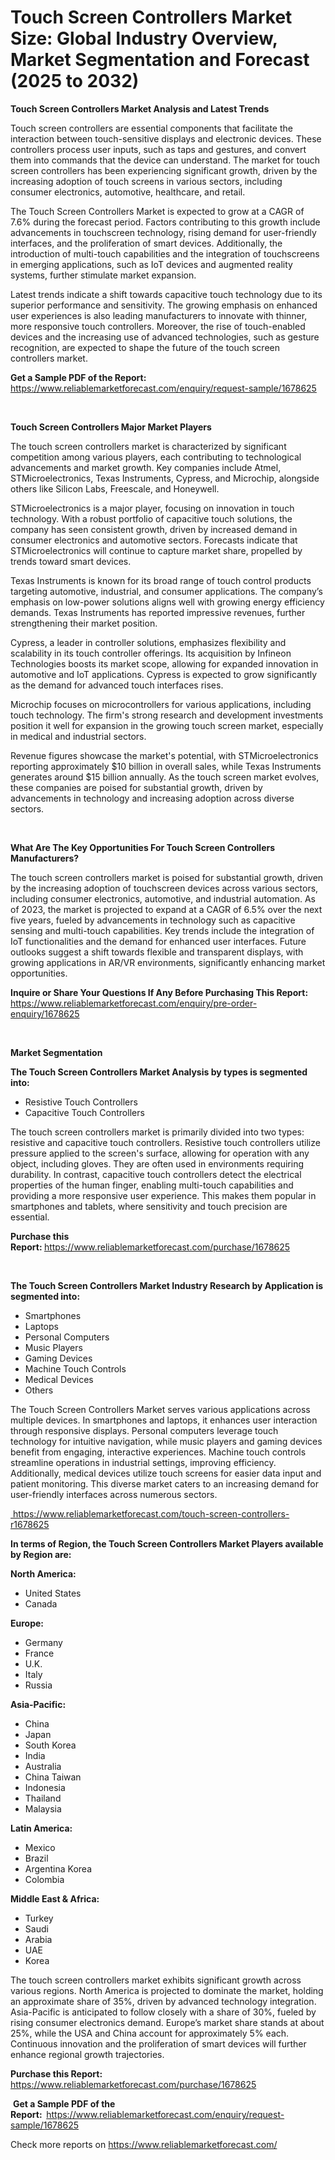 <p><h1>Touch Screen Controllers Market Size: Global Industry Overview, Market Segmentation and Forecast (2025 to 2032)</h1></p><p><strong>Touch Screen Controllers Market Analysis and Latest Trends</strong></p>
<p><p>Touch screen controllers are essential components that facilitate the interaction between touch-sensitive displays and electronic devices. These controllers process user inputs, such as taps and gestures, and convert them into commands that the device can understand. The market for touch screen controllers has been experiencing significant growth, driven by the increasing adoption of touch screens in various sectors, including consumer electronics, automotive, healthcare, and retail.</p><p>The Touch Screen Controllers Market is expected to grow at a CAGR of 7.6% during the forecast period. Factors contributing to this growth include advancements in touchscreen technology, rising demand for user-friendly interfaces, and the proliferation of smart devices. Additionally, the introduction of multi-touch capabilities and the integration of touchscreens in emerging applications, such as IoT devices and augmented reality systems, further stimulate market expansion.</p><p>Latest trends indicate a shift towards capacitive touch technology due to its superior performance and sensitivity. The growing emphasis on enhanced user experiences is also leading manufacturers to innovate with thinner, more responsive touch controllers. Moreover, the rise of touch-enabled devices and the increasing use of advanced technologies, such as gesture recognition, are expected to shape the future of the touch screen controllers market.</p></p>
<p><strong>Get a Sample PDF of the Report:&nbsp;</strong> <a href="https://www.reliablemarketforecast.com/enquiry/request-sample/1678625?utm_campaign=3223&utm_medium=2&utm_source=Github&utm_content=ia&utm_term=06042025&utm_id=touch-screen-controllers">https://www.reliablemarketforecast.com/enquiry/request-sample/1678625</a></p>
<p>&nbsp;</p>
<p><strong>Touch Screen Controllers Major Market Players</strong></p>
<p><p>The touch screen controllers market is characterized by significant competition among various players, each contributing to technological advancements and market growth. Key companies include Atmel, STMicroelectronics, Texas Instruments, Cypress, and Microchip, alongside others like Silicon Labs, Freescale, and Honeywell.</p><p>STMicroelectronics is a major player, focusing on innovation in touch technology. With a robust portfolio of capacitive touch solutions, the company has seen consistent growth, driven by increased demand in consumer electronics and automotive sectors. Forecasts indicate that STMicroelectronics will continue to capture market share, propelled by trends toward smart devices.</p><p>Texas Instruments is known for its broad range of touch control products targeting automotive, industrial, and consumer applications. The company’s emphasis on low-power solutions aligns well with growing energy efficiency demands. Texas Instruments has reported impressive revenues, further strengthening their market position.</p><p>Cypress, a leader in controller solutions, emphasizes flexibility and scalability in its touch controller offerings. Its acquisition by Infineon Technologies boosts its market scope, allowing for expanded innovation in automotive and IoT applications. Cypress is expected to grow significantly as the demand for advanced touch interfaces rises.</p><p>Microchip focuses on microcontrollers for various applications, including touch technology. The firm's strong research and development investments position it well for expansion in the growing touch screen market, especially in medical and industrial sectors.</p><p>Revenue figures showcase the market's potential, with STMicroelectronics reporting approximately $10 billion in overall sales, while Texas Instruments generates around $15 billion annually. As the touch screen market evolves, these companies are poised for substantial growth, driven by advancements in technology and increasing adoption across diverse sectors.</p></p>
<p>&nbsp;</p>
<p><strong>What Are The Key Opportunities For Touch Screen Controllers Manufacturers?</strong></p>
<p><p>The touch screen controllers market is poised for substantial growth, driven by the increasing adoption of touchscreen devices across various sectors, including consumer electronics, automotive, and industrial automation. As of 2023, the market is projected to expand at a CAGR of 6.5% over the next five years, fueled by advancements in technology such as capacitive sensing and multi-touch capabilities. Key trends include the integration of IoT functionalities and the demand for enhanced user interfaces. Future outlooks suggest a shift towards flexible and transparent displays, with growing applications in AR/VR environments, significantly enhancing market opportunities.</p></p>
<p><strong>Inquire or Share Your Questions If Any Before Purchasing This Report:</strong> <a href="https://www.reliablemarketforecast.com/enquiry/pre-order-enquiry/1678625?utm_campaign=3223&utm_medium=2&utm_source=Github&utm_content=ia&utm_term=06042025&utm_id=touch-screen-controllers">https://www.reliablemarketforecast.com/enquiry/pre-order-enquiry/1678625</a></p>
<p>&nbsp;</p>
<p><strong>Market Segmentation</strong></p>
<p><strong>The Touch Screen Controllers Market Analysis by types is segmented into:</strong></p>
<p><ul><li>Resistive Touch Controllers</li><li>Capacitive Touch Controllers</li></ul></p>
<p><p>The touch screen controllers market is primarily divided into two types: resistive and capacitive touch controllers. Resistive touch controllers utilize pressure applied to the screen's surface, allowing for operation with any object, including gloves. They are often used in environments requiring durability. In contrast, capacitive touch controllers detect the electrical properties of the human finger, enabling multi-touch capabilities and providing a more responsive user experience. This makes them popular in smartphones and tablets, where sensitivity and touch precision are essential.</p></p>
<p><strong>Purchase this Report:&nbsp;</strong><a href="https://www.reliablemarketforecast.com/purchase/1678625?utm_campaign=3223&utm_medium=2&utm_source=Github&utm_content=ia&utm_term=06042025&utm_id=touch-screen-controllers">https://www.reliablemarketforecast.com/purchase/1678625</a></p>
<p>&nbsp;</p>
<p><strong>The Touch Screen Controllers Market Industry Research by Application is segmented into:</strong></p>
<p><ul><li>Smartphones</li><li>Laptops</li><li>Personal Computers</li><li>Music Players</li><li>Gaming Devices</li><li>Machine Touch Controls</li><li>Medical Devices</li><li>Others</li></ul></p>
<p><p>The Touch Screen Controllers Market serves various applications across multiple devices. In smartphones and laptops, it enhances user interaction through responsive displays. Personal computers leverage touch technology for intuitive navigation, while music players and gaming devices benefit from engaging, interactive experiences. Machine touch controls streamline operations in industrial settings, improving efficiency. Additionally, medical devices utilize touch screens for easier data input and patient monitoring. This diverse market caters to an increasing demand for user-friendly interfaces across numerous sectors.</p></p>
<p><a href="https://www.reliablemarketforecast.com/touch-screen-controllers-r1678625?utm_campaign=3223&utm_medium=2&utm_source=Github&utm_content=ia&utm_term=06042025&utm_id=touch-screen-controllers">&nbsp;https://www.reliablemarketforecast.com/touch-screen-controllers-r1678625</a></p>
<p><strong>In terms of Region, the Touch Screen Controllers Market Players available by Region are:</strong></p>
<p>
    <p> <strong> North America: </strong>
        <ul>
            <li>United States</li>
            <li>Canada</li>
        </ul>
        </p> 
    <p> <strong> Europe: </strong>
        <ul>
            <li>Germany</li>
            <li>France</li>
            <li>U.K.</li>
            <li>Italy</li>
            <li>Russia</li>
        </ul>
        </p> 
    <p> <strong> Asia-Pacific: </strong>
        <ul>
            <li>China</li>
            <li>Japan</li>
            <li>South Korea</li>
            <li>India</li>
            <li>Australia</li>
            <li>China Taiwan</li>
            <li>Indonesia</li>
            <li>Thailand</li>
            <li>Malaysia</li>
        </ul>
        </p> 
    <p> <strong> Latin America: </strong>
        <ul>
            <li>Mexico</li>
            <li>Brazil</li>
            <li>Argentina Korea</li>
            <li>Colombia</li>
        </ul>
        </p> 
    <p> <strong> Middle East & Africa: </strong>
        <ul>
            <li>Turkey</li>
            <li>Saudi</li>
            <li>Arabia</li>
            <li>UAE</li>
            <li>Korea</li>
        </ul>
    </p>
    </p>
<p><p>The touch screen controllers market exhibits significant growth across various regions. North America is projected to dominate the market, holding an approximate share of 35%, driven by advanced technology integration. Asia-Pacific is anticipated to follow closely with a share of 30%, fueled by rising consumer electronics demand. Europe’s market share stands at about 25%, while the USA and China account for approximately 5% each. Continuous innovation and the proliferation of smart devices will further enhance regional growth trajectories.</p></p>
<p><strong>Purchase this Report: </strong><a href="https://www.reliablemarketforecast.com/purchase/1678625?utm_campaign=3223&utm_medium=2&utm_source=Github&utm_content=ia&utm_term=06042025&utm_id=touch-screen-controllers">https://www.reliablemarketforecast.com/purchase/1678625</a></p>
<p>&nbsp;<strong>Get a Sample PDF of the Report:&nbsp;&nbsp;</strong><a href="https://www.reliablemarketforecast.com/enquiry/request-sample/1678625?utm_campaign=3223&utm_medium=2&utm_source=Github&utm_content=ia&utm_term=06042025&utm_id=touch-screen-controllers">https://www.reliablemarketforecast.com/enquiry/request-sample/1678625</a></p>
<p><strong></strong></p>
<p>Check more reports on <a href="https://www.reliablemarketforecast.com/?utm_campaign=3223&utm_medium=2&utm_source=Github&utm_content=ia&utm_term=06042025&utm_id=touch-screen-controllers">https://www.reliablemarketforecast.com/</a></p>